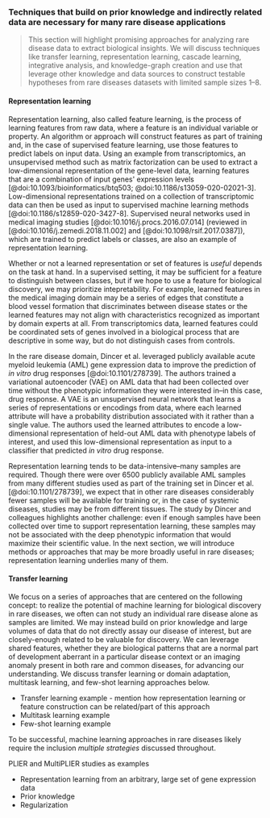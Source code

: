 ### Techniques that build on prior knowledge and indirectly related data are necessary for many rare disease applications

>This section will highlight promising approaches for analyzing rare disease data to extract biological insights. 
>We will discuss techniques like transfer learning, representation learning, cascade learning, integrative analysis, and knowledge-graph creation and use that leverage other knowledge and data sources to construct testable hypotheses from rare diseases datasets with limited sample sizes 1–8.

#### Representation learning

Representation learning, also called feature learning, is the process of learning features from raw data, where a feature is an individual variable or property.
An algorithm or approach will construct features as part of training and, in the case of supervised feature learning, use those features to predict labels on input data. 
Using an example from transcriptomics, an unsupervised method such as matrix factorization can be used to extract a low-dimensional representation of the gene-level data, learning features that are a combination of input genes' expression levels [@doi:10.1093/bioinformatics/btq503; @doi:10.1186/s13059-020-02021-3].
Low-dimensional representations trained on a collection of transcriptomic data can then be used as input to supervised machine learning methods [@doi:10.1186/s12859-020-3427-8]. 
Supervised neural networks used in medical imaging studies [@doi:10.1016/j.procs.2016.07.014] (reviewed in [@doi:10.1016/j.zemedi.2018.11.002] and [@doi:10.1098/rsif.2017.0387]), which are trained to predict labels or classes, are also an example of representation learning.

Whether or not a learned representation or set of features is _useful_ depends on the task at hand.
In a supervised setting, it may be sufficient for a feature to distinguish between classes, but if we hope to use a feature for biological discovery, we may prioritize intepretability.
For example, learned features in the medical imaging domain may be a series of edges that constitute a blood vessel formation that discriminates between disease states or the learned features may not align with characteristics recognized as important by domain experts at all.
From transcriptomics data, learned features could be coordinated sets of genes involved in a biological process that are descriptive in some way, but do not distinguish cases from controls.

In the rare disease domain, Dincer et al. leveraged publicly available acute myeloid leukemia (AML) gene expression data to improve the prediction of _in vitro_ drug responses [@doi:10.1101/278739]. 
The authors trained a variational autoencoder (VAE) on AML data that had been collected over time without the phenotypic information they were interested in–in this case, drug response. 
A VAE is an unsupervised neural network that learns a series of representations or encodings from data, where each learned attribute will have a probability distribution associated with it rather than a single value.
The authors used the learned attributes to encode a low-dimensional representation of held-out AML data with phenotype labels of interest, and used this low-dimensional representation as input to a classifier that predicted _in vitro_ drug response.

Representation learning tends to be data-intensive–many samples are required.
Though there were over 6500 publicly available AML samples from many different studies used as part of the training set in Dincer et al. [@doi:10.1101/278739], we expect that in other rare diseases considerably fewer samples will be available for training or, in the case of systemic diseases, studies may be from different tissues.
The study by Dincer and colleagues highlights another challenge: even if enough samples have been collected over time to support representation learning, these samples may not be associated with the deep phenotypic information that would maximize their scientific value.
In the next section, we will introduce methods or approaches that may be more broadly useful in rare diseases; representation learning underlies many of them.

#### Transfer learning

We focus on a series of approaches that are centered on the following concept: to realize the potential of machine learning for biological discovery in rare diseases, we often can not study an individual rare disease alone as samples are limited.
We may instead build on prior knowledge and large volumes of data that do not directly assay our disease of interest, but are closely-enough related to be valuable for discovery.
We can leverage shared features, whether they are biological patterns that are a normal part of development aberrant in a particular disease context or an imaging anomaly present in both rare and common diseases, for advancing our understanding.
We discuss transfer learning or domain adaptation, multitask learning, and few-shot learning approaches below.

* Transfer learning example - mention how representation learning or feature construction can be related/part of this approach
* Multitask learning example
* Few-shot learning example

<!--The section I'm outlining below may need to be moved as the manuscript matures-->

To be successful, machine learning approaches in rare diseases likely require the inclusion _multiple strategies_ discussed throughout.

PLIER and MultiPLIER studies as examples 
* Representation learning from an arbitrary, large set of gene expression data
* Prior knowledge
* Regularization
